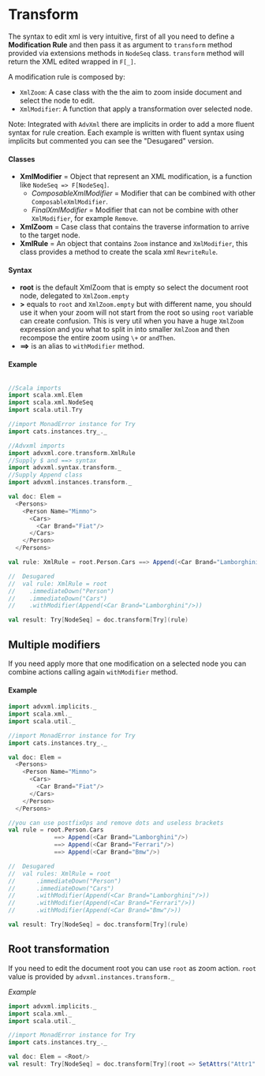 # Transform
The syntax to edit xml is very intuitive, first of all you need to define a **Modification Rule**
and then pass it as argument to `transform` method provided via extensions methods in `NodeSeq` class.
`transform` method will return the XML edited wrapped in `F[_]`.

A modification rule is composed by:
- `XmlZoom`: A case class with the the aim to zoom inside document and select the node to edit.
- `XmlModifier`: A function that apply a transformation over selected node.

Note: Integrated with `AdvXml` there are implicits in order to add a more fluent syntax for rule creation.
Each example is written with fluent syntax using implicits but commented you can see the "Desugared" version.

#### Classes
- **XmlModifier** = Object that represent an XML modification, is a function like `NodeSeq => F[NodeSeq]`.
    - *ComposableXmlModifier* = Modifier that can be combined with other `ComposableXmlModifier`.
    - *FinalXmlModifier* = Modifier that can not be combine with other `XmlModifier`, for example `Remove`.
- **XmlZoom** = Case class that contains the traverse information to arrive to the target node.
- **XmlRule** = An object that contains `Zoom` instance and `XmlModifier`, this class provides a method to create the
  scala xml `RewriteRule`.

#### Syntax
- **root** is the default XmlZoom that is empty so select the document root node, delegated to `XmlZoom.empty`
- **>** equals to `root` and `XmlZoom.empty` but with different name, you should use it when your zoom will not start from
  the root so using `root` variable can create confusion. This is very util when you have a huge `XmlZoom` expression and
  you what to split in into smaller `XmlZoom` and then recompose the entire zoom using `\+` or `andThen`.
- **==>** is an alias to `withModifier` method.

#### Example
```scala

//Scala imports
import scala.xml.Elem
import scala.xml.NodeSeq
import scala.util.Try

//import MonadError instance for Try
import cats.instances.try_._

//Advxml imports
import advxml.core.transform.XmlRule
//Supply $ and ==> syntax
import advxml.syntax.transform._
//Supply Append class
import advxml.instances.transform._

val doc: Elem =
  <Persons>
    <Person Name="Mimmo">
      <Cars>
        <Car Brand="Fiat"/>
      </Cars>
    </Person>
  </Persons>

val rule: XmlRule = root.Person.Cars ==> Append(<Car Brand="Lamborghini"/>)

//  Desugared
//  val rule: XmlRule = root
//    .immediateDown("Person")
//    .immediateDown("Cars")
//    .withModifier(Append(<Car Brand="Lamborghini"/>))

val result: Try[NodeSeq] = doc.transform[Try](rule)
```

## Multiple modifiers
If you need apply more that one modification on
a selected node you can combine actions calling again `withModifier` method.

#### Example
```scala
import advxml.implicits._
import scala.xml._
import scala.util._

//import MonadError instance for Try
import cats.instances.try_._

val doc: Elem =
  <Persons>
    <Person Name="Mimmo">
      <Cars>
        <Car Brand="Fiat"/>
      </Cars>
    </Person>
  </Persons>

//you can use postfixOps and remove dots and useless brackets 
val rule = root.Person.Cars
             ==> Append(<Car Brand="Lamborghini"/>)
             ==> Append(<Car Brand="Ferrari"/>)
             ==> Append(<Car Brand="Bmw"/>)

//  Desugared
//  val rules: XmlRule = root
//      .immediateDown("Person")
//      .immediateDown("Cars")
//      .withModifier(Append(<Car Brand="Lamborghini"/>))
//      .withModifier(Append(<Car Brand="Ferrari"/>))
//      .withModifier(Append(<Car Brand="Bmw"/>))

val result: Try[NodeSeq] = doc.transform[Try](rule)  
```

## Root transformation
If you need to edit the document root you can use `root` as zoom action.
`root` value is provided by `advxml.instances.transform._`

*Example*
```scala
import advxml.implicits._
import scala.xml._
import scala.util._

//import MonadError instance for Try
import cats.instances.try_._

val doc: Elem = <Root/>
val result: Try[NodeSeq] = doc.transform[Try](root => SetAttrs("Attr1" := "TEST"))
```
